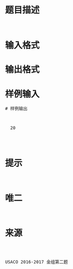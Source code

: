 

# 题目描述


<br/>

# 输入格式



# 输出格式



# 样例输入


<pre>
# 样例输出


<pre>  20</pre>

# 提示



# 唯二



# 来源


<p>
USACO 2016-2017 金组第二题
</p>
